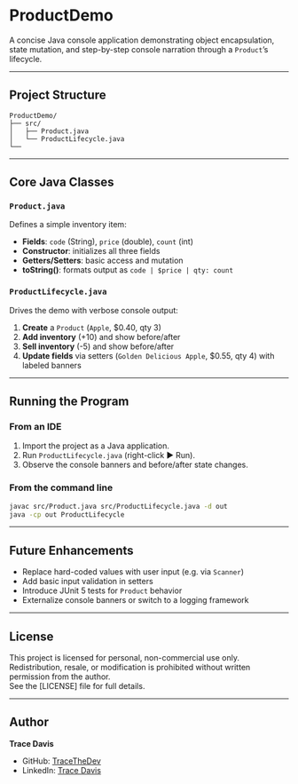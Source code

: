 # ProductDemo

A concise Java console application demonstrating object encapsulation, state mutation, and step-by-step console narration through a `Product`’s lifecycle.

---

## Project Structure
```text
ProductDemo/
├── src/
│   ├── Product.java
│   └── ProductLifecycle.java
└──
```

---

## Core Java Classes

### `Product.java`
Defines a simple inventory item:
- **Fields**: `code` (String), `price` (double), `count` (int)  
- **Constructor**: initializes all three fields  
- **Getters/Setters**: basic access and mutation  
- **toString()**: formats output as `code | $price | qty: count`

### `ProductLifecycle.java`
Drives the demo with verbose console output:
1. **Create** a `Product` (`Apple`, $0.40, qty 3)  
2. **Add inventory** (+10) and show before/after  
3. **Sell inventory** (-5) and show before/after  
4. **Update fields** via setters (`Golden Delicious Apple`, $0.55, qty 4) with labeled banners  

---

## Running the Program

### From an IDE  
1. Import the project as a Java application.  
2. Run `ProductLifecycle.java` (right-click ▶ Run).  
3. Observe the console banners and before/after state changes.

### From the command line  
```bash
javac src/Product.java src/ProductLifecycle.java -d out
java -cp out ProductLifecycle
```

---

## Future Enhancements
- Replace hard-coded values with user input (e.g. via `Scanner`)  
- Add basic input validation in setters  
- Introduce JUnit 5 tests for `Product` behavior  
- Externalize console banners or switch to a logging framework  

---

## License
This project is licensed for personal, non-commercial use only. Redistribution, resale, or modification is prohibited without written permission from the author.  
See the [LICENSE] file for full details.

---

## Author

**Trace Davis**  
- GitHub: [TraceTheDev](https://github.com/TraceTheDev)  
- LinkedIn: [Trace Davis](https://www.linkedin.com/in/trace-d-926380138/)
